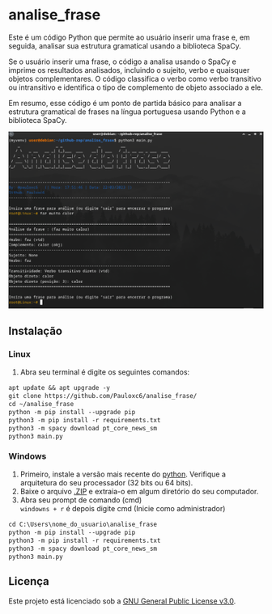 # analise_frase

Este é um código Python que permite ao usuário inserir uma frase e, em seguida, analisar sua estrutura gramatical usando a biblioteca SpaCy.

Se o usuário inserir uma frase, o código a analisa usando o SpaCy e imprime os resultados analisados, incluindo o sujeito, verbo e quaisquer objetos complementares. O código classifica o verbo como verbo transitivo ou intransitivo e identifica o tipo de complemento de objeto associado a ele.

Em resumo, esse código é um ponto de partida básico para analisar a estrutura gramatical de frases na língua portuguesa usando Python e a biblioteca SpaCy.

<!--IMG-->
<img src="https://github.com/Pauloxc6/analise_frase/blob/main/img/1.png" width="700px">

## Instalação
### Linux

1. Abra seu terminal é digite os seguintes comandos:<br/>
```
apt update && apt upgrade -y
git clone https://github.com/Pauloxc6/analise_frase/
cd ~/analise_frase
python -m pip install --upgrade pip
python3 -m pip install -r requirements.txt
python3 -m spacy download pt_core_news_sm
python3 main.py
```
### Windows

1. Primeiro, instale a versão mais recente do [python](https://www.python.org/downloads/windows/). Verifique a arquitetura do seu processador (32 bits ou 64 bits).<br/>
2. Baixe o arquivo [.ZIP](https://github.com/Pauloxc6/analise_frase/archive/refs/heads/main.zip) e extraia-o em algum diretório do seu computador.
3. Abra seu prompt de comando (cmd)<br/>
   ``windowns + r`` é depois digite cmd (Inicie como administrador)
```
cd C:\Users\nome_do_usuario\analise_frase
python -m pip install --upgrade pip
python3 -m pip install -r requirements.txt
python3 -m spacy download pt_core_news_sm
python3 main.py
```

## Licença

Este projeto está licenciado sob a [GNU General Public License v3.0](LICENSE).
